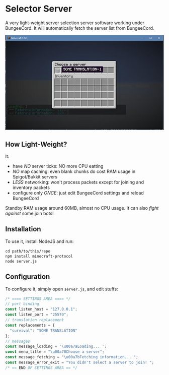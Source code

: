 Selector Server
===============

A very light-weight server selection server software working under BungeeCord. 
It will automatically fetch the server list from BungeeCord. 

![screenshot](https://github.com/DragonetMC/SelectorServer/raw/master/assets/screenshot.jpg)

## How Light-Weight?
It: 
- have *NO* server ticks: NO more CPU eatting
- *NO* map caching: even blank chunks do cost RAM usage in Spigot/Bukkit servers
- *LESS* networking: won't process packets except for joining and inventory packets
- configure only *ONCE*: just edit BungeeCord settings and reload BungeeCord

Standby RAM usage around 60MB, almost no CPU usage. 
It can also *fight against* some join bots! 

## Installation
To use it, install NodeJS and run:
```
cd path/to/this/repo
npm install minecraft-protocol
node server.js
```
## Configuration
To configure it, simply open `server.js`, and edit stuffs: 
```javascript
/* ==== SETTINGS AREA ==== */
// port binding
const listen_host = "127.0.0.1";
const listen_port = "25570";
// translation replacement
const replacements = {
  "survival": "SOME TRANSLATION"
};
// messages
const message_loading = '\u00a7aLoading... ';
const menu_title = "\u00a70Choose a server";
const message_fetching = "\u00a7bFetching information... ";
const message_error_exit = "You didn't select a server to join! ";
/* == END OF SETTINGS AREA == */
```
